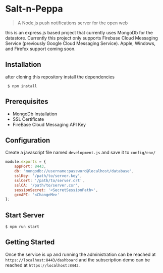 Salt-n-Peppa
========

> A Node.js push notifications server for the open web

this is an express.js based project that currently uses MongoDb for the datastore. Currently this project only supports Firebase Cloud Messaging Service (previously Google Cloud Messaging Service). Apple, Windows, and Firefox support coming soon. 

## Installation

after cloning this repository install the dependencies 

```shell
 $ npm install
```

## Prerequisites
- MongoDb Installation
- SSL Certificate
- FireBase Cloud Messaging API Key

## Configuration

Create a javascript file named `development.js` and save it to `config/env/`

```js
module.exports = {
    appPort: 8443,
    db: 'mongodb://username:password@localhost/database',
    sslKey: '/path/to/server.key',
    sslCert: '/path/to/server.crt',
    sslCA: '/path/to/server.csr',
    sessionSecret: '<SecretSessionPath>',
    gcmAPI: '<ChangeMe>'
};
```

## Start Server
  
```shell
$ npm run start
```

## Getting Started
Once the service is up and running the administration can be reached at `https://localhost:8443/dashboard` and the subscription demo can be reached at `https://localhost:8443`.
